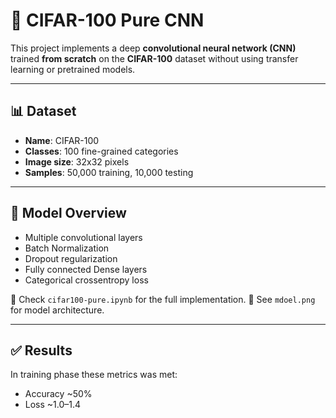 # 🧠 CIFAR-100 Pure CNN

This project implements a deep **convolutional neural network (CNN)** trained **from scratch** on the **CIFAR-100** dataset without using transfer learning or pretrained models.

---

## 📊 Dataset

- **Name**: CIFAR-100
- **Classes**: 100 fine-grained categories
- **Image size**: 32x32 pixels
- **Samples**: 50,000 training, 10,000 testing

---

## 🧠 Model Overview

- Multiple convolutional layers
- Batch Normalization
- Dropout regularization
- Fully connected Dense layers
- Categorical crossentropy loss

📎 Check `cifar100-pure.ipynb` for the full implementation.
📎 See `mdoel.png` for model architecture.

---


## ✅ Results
 In training phase these metrics was met:

- Accuracy	~50%
- Loss	~1.0–1.4

